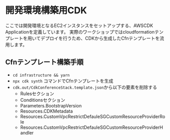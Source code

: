 # 開発環境構築用CDK

ここでは開発環境となるEC2インスタンスをセットアップする、AWSCDK Applicationを定義しています。
実際のワークショップではcloudformationテンプレートを用いてデプロイを行うため、CDKから生成したCfnテンプレートを流用します。

## Cfnテンプレート構築手順

- `cd infrastructure && yarn`
- `npx cdk synth` コマンドでCfnテンプレートを生成
- `cdk.out/CdkConferenceStack.template.json`から以下の要素を削除する
  - Rulesセクション
  - Conditionsセクション
  - Parameters.BootstrapVersion
  - Resources.CDKMetadata
  - Resources.CustomVpcRestrictDefauleSGCustomResourceProviderRole
  - Resources.CustomVpcRestrictDefauleSGCustomResourceProviderHandler

